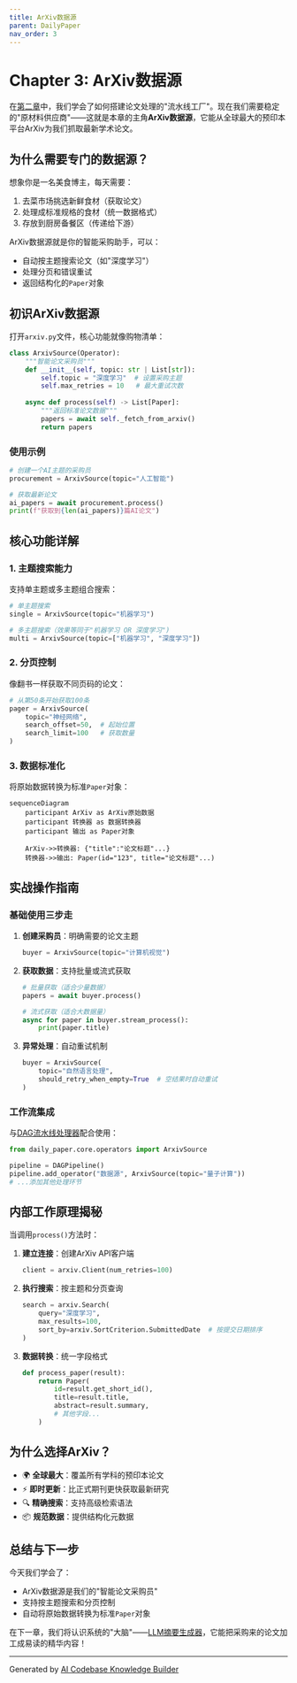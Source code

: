 ```yaml
---
title: ArXiv数据源
parent: DailyPaper
nav_order: 3
---
```


# Chapter 3: ArXiv数据源

在[第二章](02_dag流水线处理器_.md)中，我们学会了如何搭建论文处理的"流水线工厂"。现在我们需要稳定的"原材料供应商"——这就是本章的主角**ArXiv数据源**，它能从全球最大的预印本平台ArXiv为我们抓取最新学术论文。

## 为什么需要专门的数据源？

想象你是一名美食博主，每天需要：
1. 去菜市场挑选新鲜食材（获取论文）
2. 处理成标准规格的食材（统一数据格式）
3. 存放到厨房备餐区（传递给下游）

ArXiv数据源就是你的智能采购助手，可以：
- 自动按主题搜索论文（如"深度学习"）
- 处理分页和错误重试
- 返回结构化的`Paper`对象

## 初识ArXiv数据源

打开`arxiv.py`文件，核心功能就像购物清单：

```python
class ArxivSource(Operator):
    """智能论文采购员"""
    def __init__(self, topic: str | List[str]):
        self.topic = "深度学习"  # 设置采购主题
        self.max_retries = 10   # 最大重试次数
        
    async def process(self) -> List[Paper]:
        """返回标准论文数据"""
        papers = await self._fetch_from_arxiv()
        return papers
```

### 使用示例
```python
# 创建一个AI主题的采购员
procurement = ArxivSource(topic="人工智能")

# 获取最新论文
ai_papers = await procurement.process()
print(f"获取到{len(ai_papers)}篇AI论文")
```

## 核心功能详解

### 1. 主题搜索能力
支持单主题或多主题组合搜索：
```python
# 单主题搜索
single = ArxivSource(topic="机器学习")

# 多主题搜索（效果等同于"机器学习 OR 深度学习")
multi = ArxivSource(topic=["机器学习", "深度学习"])
```

### 2. 分页控制
像翻书一样获取不同页码的论文：
```python
# 从第50条开始获取100条
pager = ArxivSource(
    topic="神经网络",
    search_offset=50,  # 起始位置
    search_limit=100   # 获取数量
)
```

### 3. 数据标准化
将原始数据转换为标准`Paper`对象：
```mermaid
sequenceDiagram
    participant ArXiv as ArXiv原始数据
    participant 转换器 as 数据转换器
    participant 输出 as Paper对象
    
    ArXiv->>转换器: {"title":"论文标题"...}
    转换器->>输出: Paper(id="123", title="论文标题"...)
```

## 实战操作指南

### 基础使用三步走
1. **创建采购员**：明确需要的论文主题
   ```python
   buyer = ArxivSource(topic="计算机视觉")
   ```
   
2. **获取数据**：支持批量或流式获取
   ```python
   # 批量获取（适合少量数据）
   papers = await buyer.process()
   
   # 流式获取（适合大数据量）
   async for paper in buyer.stream_process():
       print(paper.title)
   ```

3. **异常处理**：自动重试机制
   ```python
   buyer = ArxivSource(
       topic="自然语言处理",
       should_retry_when_empty=True  # 空结果时自动重试
   )
   ```

### 工作流集成
与[DAG流水线处理器](02_dag流水线处理器_.md)配合使用：
```python
from daily_paper.core.operators import ArxivSource

pipeline = DAGPipeline()
pipeline.add_operator("数据源", ArxivSource(topic="量子计算"))
# ...添加其他处理环节
```

## 内部工作原理揭秘

当调用`process()`方法时：
1. **建立连接**：创建ArXiv API客户端
   ```python
   client = arxiv.Client(num_retries=100)
   ```

2. **执行搜索**：按主题和分页查询
   ```python
   search = arxiv.Search(
       query="深度学习",
       max_results=100,
       sort_by=arxiv.SortCriterion.SubmittedDate  # 按提交日期排序
   )
   ```

3. **数据转换**：统一字段格式
   ```python
   def process_paper(result):
       return Paper(
           id=result.get_short_id(),
           title=result.title,
           abstract=result.summary,
           # 其他字段...
       )
   ```

## 为什么选择ArXiv？

- 🌍 **全球最大**：覆盖所有学科的预印本论文
- ⚡ **即时更新**：比正式期刊更快获取最新研究
- 🔍 **精确搜索**：支持高级检索语法
- 📦 **规范数据**：提供结构化元数据

## 总结与下一步

今天我们学会了：
- ArXiv数据源是我们的"智能论文采购员"
- 支持按主题搜索和分页控制
- 自动将原始数据转换为标准`Paper`对象

在下一章，我们将认识系统的"大脑"——[LLM摘要生成器](04_llm摘要生成器_.md)，它能把采购来的论文加工成易读的精华内容！

---

Generated by [AI Codebase Knowledge Builder](https://github.com/The-Pocket/Tutorial-Codebase-Knowledge)